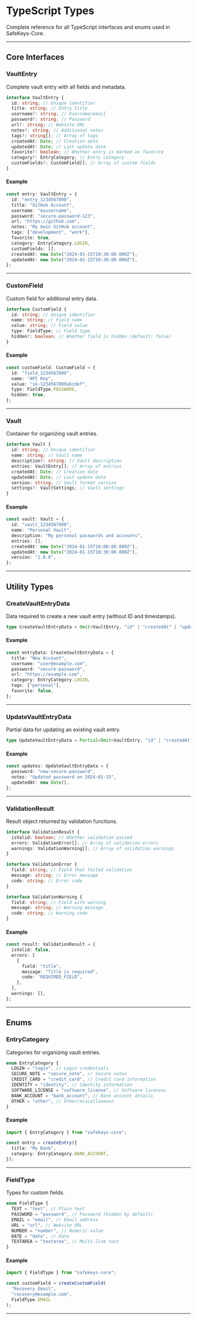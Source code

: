 # TypeScript Types

Complete reference for all TypeScript interfaces and enums used in SafeKeys-Core.

---

## Core Interfaces

### VaultEntry

Complete vault entry with all fields and metadata.

```typescript
interface VaultEntry {
  id: string; // Unique identifier
  title: string; // Entry title
  username?: string; // Username/email
  password?: string; // Password
  url?: string; // Website URL
  notes?: string; // Additional notes
  tags?: string[]; // Array of tags
  createdAt: Date; // Creation date
  updatedAt: Date; // Last update date
  favorite?: boolean; // Whether entry is marked as favorite
  category?: EntryCategory; // Entry category
  customFields?: CustomField[]; // Array of custom fields
}
```

#### Example

```typescript
const entry: VaultEntry = {
  id: "entry_1234567890",
  title: "GitHub Account",
  username: "myusername",
  password: "secure-password-123",
  url: "https://github.com",
  notes: "My main GitHub account",
  tags: ["development", "work"],
  favorite: true,
  category: EntryCategory.LOGIN,
  customFields: [],
  createdAt: new Date("2024-01-15T10:30:00.000Z"),
  updatedAt: new Date("2024-01-15T10:30:00.000Z"),
};
```

---

### CustomField

Custom field for additional entry data.

```typescript
interface CustomField {
  id: string; // Unique identifier
  name: string; // Field name
  value: string; // Field value
  type: FieldType; // Field type
  hidden?: boolean; // Whether field is hidden (default: false)
}
```

#### Example

```typescript
const customField: CustomField = {
  id: "field_1234567890",
  name: "API Key",
  value: "sk-1234567890abcdef",
  type: FieldType.PASSWORD,
  hidden: true,
};
```

---

### Vault

Container for organizing vault entries.

```typescript
interface Vault {
  id: string; // Unique identifier
  name: string; // Vault name
  description?: string; // Vault description
  entries: VaultEntry[]; // Array of entries
  createdAt: Date; // Creation date
  updatedAt: Date; // Last update date
  version: string; // Vault format version
  settings?: VaultSettings; // Vault settings
}
```

#### Example

```typescript
const vault: Vault = {
  id: "vault_1234567890",
  name: "Personal Vault",
  description: "My personal passwords and accounts",
  entries: [],
  createdAt: new Date("2024-01-15T10:00:00.000Z"),
  updatedAt: new Date("2024-01-15T10:30:00.000Z"),
  version: "1.0.0",
};
```

---

## Utility Types

### CreateVaultEntryData

Data required to create a new vault entry (without ID and timestamps).

```typescript
type CreateVaultEntryData = Omit<VaultEntry, "id" | "createdAt" | "updatedAt">;
```

#### Example

```typescript
const entryData: CreateVaultEntryData = {
  title: "New Account",
  username: "user@example.com",
  password: "secure-password",
  url: "https://example.com",
  category: EntryCategory.LOGIN,
  tags: ["personal"],
  favorite: false,
};
```

---

### UpdateVaultEntryData

Partial data for updating an existing vault entry.

```typescript
type UpdateVaultEntryData = Partial<Omit<VaultEntry, "id" | "createdAt">>;
```

#### Example

```typescript
const updates: UpdateVaultEntryData = {
  password: "new-secure-password",
  notes: "Updated password on 2024-01-15",
  updatedAt: new Date(),
};
```

---

### ValidationResult

Result object returned by validation functions.

```typescript
interface ValidationResult {
  isValid: boolean; // Whether validation passed
  errors: ValidationError[]; // Array of validation errors
  warnings: ValidationWarning[]; // Array of validation warnings
}

interface ValidationError {
  field: string; // Field that failed validation
  message: string; // Error message
  code: string; // Error code
}

interface ValidationWarning {
  field: string; // Field with warning
  message: string; // Warning message
  code: string; // Warning code
}
```

#### Example

```typescript
const result: ValidationResult = {
  isValid: false,
  errors: [
    {
      field: "title",
      message: "Title is required",
      code: "REQUIRED_FIELD",
    },
  ],
  warnings: [],
};
```

---

## Enums

### EntryCategory

Categories for organizing vault entries.

```typescript
enum EntryCategory {
  LOGIN = "login", // Login credentials
  SECURE_NOTE = "secure_note", // Secure notes
  CREDIT_CARD = "credit_card", // Credit card information
  IDENTITY = "identity", // Identity information
  SOFTWARE_LICENSE = "software_license", // Software licenses
  BANK_ACCOUNT = "bank_account", // Bank account details
  OTHER = "other", // Other/miscellaneous
}
```

#### Example

```typescript
import { EntryCategory } from "safekeys-core";

const entry = createEntry({
  title: "My Bank",
  category: EntryCategory.BANK_ACCOUNT,
});
```

---

### FieldType

Types for custom fields.

```typescript
enum FieldType {
  TEXT = "text", // Plain text
  PASSWORD = "password", // Password (hidden by default)
  EMAIL = "email", // Email address
  URL = "url", // Website URL
  NUMBER = "number", // Numeric value
  DATE = "date", // Date
  TEXTAREA = "textarea", // Multi-line text
}
```

#### Example

```typescript
import { FieldType } from "safekeys-core";

const customField = createCustomField(
  "Recovery Email",
  "recovery@example.com",
  FieldType.EMAIL
);
```

---